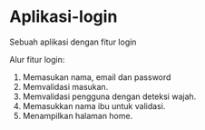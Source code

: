# Aplikasi-login
Sebuah aplikasi dengan fitur login

Alur fitur login:
1. Memasukan nama, email dan password
2. Memvalidasi masukan.
3. Memvalidasi pengguna dengan deteksi wajah.
4. Memasukkan nama ibu untuk validasi.
5. Menampilkan halaman home.
